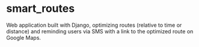 # smart_routes
Web application built with Django, optimizing routes (relative to time or distance) and reminding users via SMS with a link to the optimized route on Google Maps.
